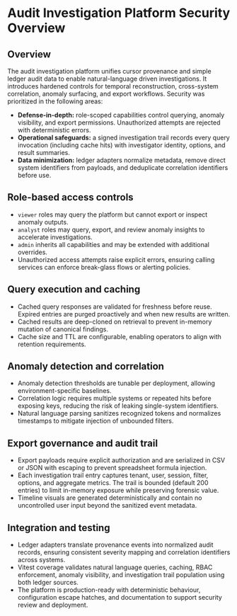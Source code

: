 # Audit Investigation Platform Security Overview

## Overview
The audit investigation platform unifies cursor provenance and simple ledger audit data to enable
natural-language driven investigations. It introduces hardened controls for temporal reconstruction,
cross-system correlation, anomaly surfacing, and export workflows. Security was prioritized in the
following areas:

- **Defense-in-depth:** role-scoped capabilities control querying, anomaly visibility, and export
  permissions. Unauthorized attempts are rejected with deterministic errors.
- **Operational safeguards:** a signed investigation trail records every query invocation (including
  cache hits) with investigator identity, options, and result summaries.
- **Data minimization:** ledger adapters normalize metadata, remove direct system identifiers from
  payloads, and deduplicate correlation identifiers before use.

## Role-based access controls
- `viewer` roles may query the platform but cannot export or inspect anomaly outputs.
- `analyst` roles may query, export, and review anomaly insights to accelerate investigations.
- `admin` inherits all capabilities and may be extended with additional overrides.
- Unauthorized access attempts raise explicit errors, ensuring calling services can enforce break-glass
  flows or alerting policies.

## Query execution and caching
- Cached query responses are validated for freshness before reuse. Expired entries are purged
  proactively and when new results are written.
- Cached results are deep-cloned on retrieval to prevent in-memory mutation of canonical findings.
- Cache size and TTL are configurable, enabling operators to align with retention requirements.

## Anomaly detection and correlation
- Anomaly detection thresholds are tunable per deployment, allowing environment-specific baselines.
- Correlation logic requires multiple systems or repeated hits before exposing keys, reducing the
  risk of leaking single-system identifiers.
- Natural language parsing sanitizes recognized tokens and normalizes timestamps to mitigate injection
  of unbounded filters.

## Export governance and audit trail
- Export payloads require explicit authorization and are serialized in CSV or JSON with escaping to
  prevent spreadsheet formula injection.
- Each investigation trail entry captures tenant, user, session, filter, options, and aggregate metrics.
  The trail is bounded (default 200 entries) to limit in-memory exposure while preserving forensic value.
- Timeline visuals are generated deterministically and contain no uncontrolled user input beyond the
  sanitized event metadata.

## Integration and testing
- Ledger adapters translate provenance events into normalized audit records, ensuring consistent
  severity mapping and correlation identifiers across systems.
- Vitest coverage validates natural language queries, caching, RBAC enforcement, anomaly visibility,
  and investigation trail population using both ledger sources.
- The platform is production-ready with deterministic behaviour, configuration escape hatches, and
  documentation to support security review and deployment.
